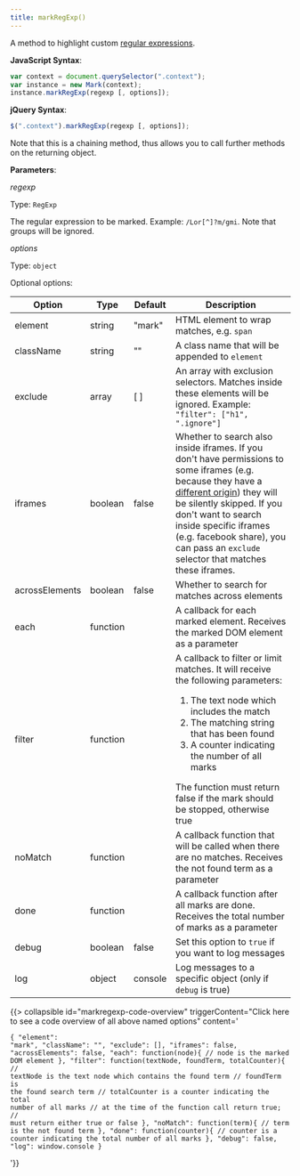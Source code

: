 ```yaml
---
title: markRegExp()
---
```


A method to highlight custom [regular expressions][regexp].

**JavaScript Syntax**:

```javascript
var context = document.querySelector(".context");
var instance = new Mark(context);
instance.markRegExp(regexp [, options]);
```

**jQuery Syntax**:

```javascript
$(".context").markRegExp(regexp [, options]);
```

Note that this is a chaining method, thus allows you to call further methods on
the returning object.

**Parameters**:

_regexp_

Type: `RegExp`

The regular expression to be marked. Example: `/Lor[^]?m/gmi`. Note that groups
will be ignored.

_options_

Type: `object`

Optional options:

| Option             | Type     | Default | Description                                                                                                                                                                                                                                                                                                                 |
|--------------------|----------|---------|-----------------------------------------------------------------------------------------------------------------------------------------------------------------------------------------------------------------------------------------------------------------------------------------------------------------------------|
| element            | string   | "mark"  | HTML element to wrap matches, e.g. `span`                                                                                                                                                                                                                                                                                   |
| className          | string   | ""      | A class name that will be appended to `element`                                                                                                                                                                                                                                                                             |
| exclude            | array    | [ ]     | An array with exclusion selectors. Matches inside these elements will be ignored. Example: `"filter": ["h1", ".ignore"]`                                                                                                                                                                                                    |
| iframes            | boolean  | false   | Whether to search also inside iframes. If you don't have permissions to some iframes (e.g. because they have a [different origin][SOP]) they will be silently skipped. If you don't want to search inside specific iframes (e.g. facebook share), you can pass an `exclude` selector that matches these iframes.            |
| acrossElements     | boolean  | false   | Whether to search for matches across elements                                                                                                                                                                                                                                                                               |
| each               | function |         | A callback for each marked element. Receives the marked DOM element as a parameter                                                                                                                                                                                                                                          |
| filter             | function |         | A callback to filter or limit matches. It will receive the following parameters: <ol><li>The text node which includes the match</li><li>The matching string that has been found</li><li>A counter indicating the number of all marks</li></ol> The function must return false if the mark should be stopped, otherwise true |
| noMatch            | function |         | A callback function that will be called when there are no matches. Receives the not found term as a parameter                                                                                                                                                                                                               |
| done               | function |         | A callback function after all marks are done. Receives the total number of marks as a parameter                                                                                                                                                                                                                             |
| debug              | boolean  | false   | Set this option to `true` if you want to log messages                                                                                                                                                                                                                                                                       |
| log                | object   | console | Log messages to a specific object (only if  `debug` is true)                                                                                                                                                                                                                                                                |

{{> collapsible
id="markregexp-code-overview"
triggerContent="Click here to see a code overview of all above named options"
content='<pre><code class="lang-javascript">{
    "element": "mark",
    "className": "",
    "exclude": [],
    "iframes": false,
    "acrossElements": false,
    "each": function(node){
        // node is the marked DOM element
    },
    "filter": function(textNode, foundTerm, totalCounter){
        // textNode is the text node which contains the found term
        // foundTerm is the found search term
        // totalCounter is a counter indicating the total number of all marks
        //              at the time of the function call
        return true; // must return either true or false
    },
    "noMatch": function(term){
        // term is the not found term
    },
    "done": function(counter){
        // counter is a counter indicating the total number of all marks
    },
    "debug": false,
    "log": window.console
}
</code></pre>
'}}

[SOP]: https://en.wikipedia.org/wiki/Same-origin_policy
[regexp]: https://developer.mozilla.org/en-US/docs/Web/JavaScript/Guide/Regular_Expressions
